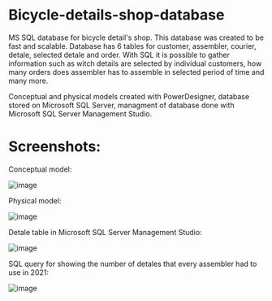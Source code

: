 # Bicycle-details-shop-database
MS SQL database for bicycle detail's shop.
This database was created to be fast and scalable. Database has 6 tables for customer, assembler, courier, detale, selected detale and order. With SQL it is possible to gather information such as witch details are selected by individual customers, how many orders does assembler has to assemble in selected period of time and many more.

Conceptual and physical models created with PowerDesigner, database stored on Microsoft SQL Server, managment of database done with Microsoft SQL Server Management Studio.

# Screenshots:

Conceptual model:

![image](https://user-images.githubusercontent.com/109473854/206921502-6093516d-1329-4379-a0ee-01bb378b5314.png)

Physical model:

![image](https://user-images.githubusercontent.com/109473854/206921536-c8936905-6739-4612-9c86-1f253a8dc082.png)

Detale table in Microsoft SQL Server Management Studio:

![image](https://user-images.githubusercontent.com/109473854/206921638-f4fb6914-5cc2-4e34-ab69-a0fd7cdc55c7.png)

SQL query for showing the number of detales that every assembler had to use in 2021:

![image](https://user-images.githubusercontent.com/109473854/206921776-d9ae8c40-445f-40e2-b29f-a28d0b7d7144.png)



